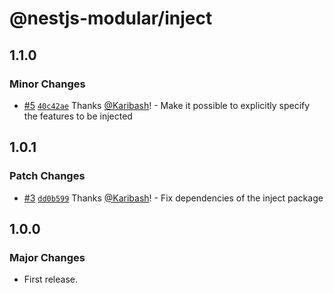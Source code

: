 # @nestjs-modular/inject

## 1.1.0

### Minor Changes

- [#5](https://github.com/Karibash/nestjs-modular/pull/5) [`40c42ae`](https://github.com/Karibash/nestjs-modular/commit/40c42aedd2d5b288844a7e8e8b0d83b8e0df74dd) Thanks [@Karibash](https://github.com/Karibash)! - Make it possible to explicitly specify the features to be injected

## 1.0.1

### Patch Changes

- [#3](https://github.com/Karibash/nestjs-modular/pull/3) [`dd0b599`](https://github.com/Karibash/nestjs-modular/commit/dd0b5994500e2c0d030f8754f3eb6150eb2f75e0) Thanks [@Karibash](https://github.com/Karibash)! - Fix dependencies of the inject package

## 1.0.0

### Major Changes

- First release.
